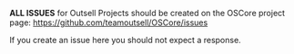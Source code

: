 **ALL ISSUES** for Outsell Projects should be created on the OSCore
project page: https://github.com/teamoutsell/OSCore/issues

If you create an issue here you should not expect a response.

